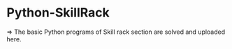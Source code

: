 # Python-SkillRack
=> The basic Python programs of Skill rack section are solved and uploaded here.
